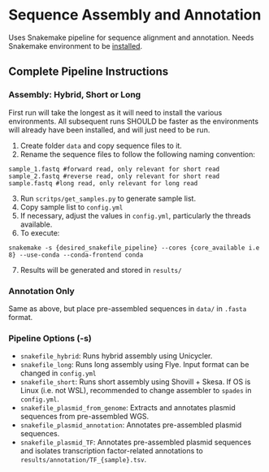 # Sequence Assembly and Annotation

Uses Snakemake pipeline for sequence alignment and annotation. Needs Snakemake environment to be [installed](https://snakemake.readthedocs.io/en/stable/getting_started/installation.html).

## Complete Pipeline Instructions
### Assembly: Hybrid, Short or Long
First run will take the longest as it will need to install the various environments. All subsequent runs SHOULD be faster as the environments will already have been installed, and will just need to be run.

1. Create folder ```data``` and copy sequence files to it.
2. Rename the sequence files to follow the following naming convention:
```
sample_1.fastq #forward read, only relevant for short read
sample_2.fastq #reverse read, only relevant for short read
sample.fastq #long read, only relevant for long read
``` 
3. Run ```scritps/get_samples.py``` to generate sample list.
4. Copy sample list to ```config.yml```
5. If necessary, adjust the values in ```config.yml```, particularly the threads available.
6. To execute:
```
snakemake -s {desired_snakefile_pipeline} --cores {core_available i.e 8} --use-conda --conda-frontend conda
```
7. Results will be generated and stored in ```results/```

### Annotation Only
Same as above, but place pre-assembled sequences in ```data/``` in ```.fasta``` format.

### Pipeline Options (-s)
- ```snakefile_hybrid```: Runs hybrid assembly using Unicycler.
- ```snakefile_long```: Runs long assembly using Flye. Input format can be changed in ```config.yml```
- ```snakefile_short```: Runs short assembly using Shovill + Skesa. If OS is Linux (i.e. not WSL), recommended to change assembler to ```spades``` in ```config.yml```. 
- ```snakefile_plasmid_from_genome```: Extracts and annotates plasmid sequences from pre-assembled WGS.
- ```snakefile_plasmid_annotation```: Annotates pre-assembled plasmid sequences.
- ```snakefile_plasmid_TF```: Annotates pre-assembled plasmid sequences and isolates transcription factor-related annotations to ```results/annotation/TF_{sample}.tsv```.